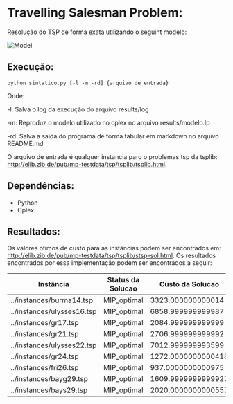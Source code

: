 # Travelling Salesman Problem:
Resolução do TSP de forma exata utilizando o seguint modelo:

<img src="https://i.imgur.com/IyLIeUq.png" title="Model" />


## Execução:
`python sintatico.py [-l -m -rd] {arquivo de entrada}`

Onde:

-l: Salva o log da execução do arquivo results/log

-m: Reproduz o modelo utilizado no cplex no arquivo results/modelo.lp

-rd: Salva a saida do programa de forma tabular em markdown no arquivo README.md

O arquivo de entrada é qualquer instancia paro o problemas tsp da tsplib: http://elib.zib.de/pub/mp-testdata/tsp/tsplib/tsplib.html.

## Dependências:
- Python
- Cplex

## Resultados:
Os valores otimos de custo para as instâncias podem ser encontrados em:  http://elib.zib.de/pub/mp-testdata/tsp/tsplib/stsp-sol.html.
Os resultados encontrados por essa implementação podem ser encontrados a seguir:

|Instância|Status da Solucao|Custo da Solucao|Duracao(seg)|
|---------|-----------------|----------------|------------|
|../instances/burma14.tsp|MIP_optimal|3323.000000000014|1.9648902416229248|
|../instances/ulysses16.tsp|MIP_optimal|6858.999999999987|10.700449705123901|
|../instances/gr17.tsp|MIP_optimal|2084.999999999999|5.252423524856567|
|../instances/gr21.tsp|MIP_optimal|2706.999999999992|1.9691967964172363|
|../instances/ulysses22.tsp|MIP_optimal|7012.999999993599|46.9362850189209|
|../instances/gr24.tsp|MIP_optimal|1272.0000000000418|125.89890050888062|
|../instances/fri26.tsp|MIP_optimal|937.0000000000975|23.447660207748413|
|../instances/bayg29.tsp|MIP_optimal|1609.9999999999927|529.0106751918793|
|../instances/bays29.tsp|MIP_optimal|2020.0000000000557|307.5237355232239|
